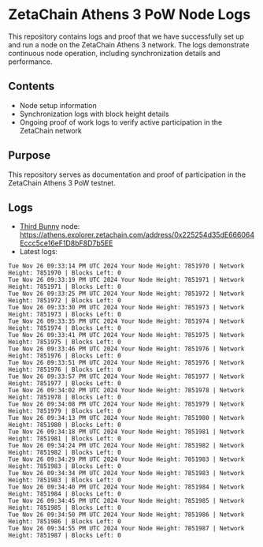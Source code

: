 # ZetaChain Athens 3 PoW Node Logs
This repository contains logs and proof that we have successfully set up and run a node on the ZetaChain Athens 3 network. The logs demonstrate continuous node operation, including synchronization details and performance.

## Contents
- Node setup information
- Synchronization logs with block height details
- Ongoing proof of work logs to verify active participation in the ZetaChain network

## Purpose
This repository serves as documentation and proof of participation in the ZetaChain Athens 3 PoW testnet.

## Logs

- [Third Bunny](https://thirdbunny.xyz/) node: https://athens.explorer.zetachain.com/address/0x225254d35dE666064Eccc5ce16eF1D8bF8D7b5EE
- Latest logs:
```
Tue Nov 26 09:33:14 PM UTC 2024 Your Node Height: 7851970 | Network Height: 7851970 | Blocks Left: 0
Tue Nov 26 09:33:19 PM UTC 2024 Your Node Height: 7851971 | Network Height: 7851971 | Blocks Left: 0
Tue Nov 26 09:33:25 PM UTC 2024 Your Node Height: 7851972 | Network Height: 7851972 | Blocks Left: 0
Tue Nov 26 09:33:30 PM UTC 2024 Your Node Height: 7851973 | Network Height: 7851973 | Blocks Left: 0
Tue Nov 26 09:33:35 PM UTC 2024 Your Node Height: 7851974 | Network Height: 7851974 | Blocks Left: 0
Tue Nov 26 09:33:41 PM UTC 2024 Your Node Height: 7851975 | Network Height: 7851975 | Blocks Left: 0
Tue Nov 26 09:33:46 PM UTC 2024 Your Node Height: 7851976 | Network Height: 7851976 | Blocks Left: 0
Tue Nov 26 09:33:51 PM UTC 2024 Your Node Height: 7851976 | Network Height: 7851976 | Blocks Left: 0
Tue Nov 26 09:33:57 PM UTC 2024 Your Node Height: 7851977 | Network Height: 7851977 | Blocks Left: 0
Tue Nov 26 09:34:02 PM UTC 2024 Your Node Height: 7851978 | Network Height: 7851978 | Blocks Left: 0
Tue Nov 26 09:34:08 PM UTC 2024 Your Node Height: 7851979 | Network Height: 7851979 | Blocks Left: 0
Tue Nov 26 09:34:13 PM UTC 2024 Your Node Height: 7851980 | Network Height: 7851980 | Blocks Left: 0
Tue Nov 26 09:34:18 PM UTC 2024 Your Node Height: 7851981 | Network Height: 7851981 | Blocks Left: 0
Tue Nov 26 09:34:24 PM UTC 2024 Your Node Height: 7851982 | Network Height: 7851982 | Blocks Left: 0
Tue Nov 26 09:34:29 PM UTC 2024 Your Node Height: 7851983 | Network Height: 7851983 | Blocks Left: 0
Tue Nov 26 09:34:34 PM UTC 2024 Your Node Height: 7851983 | Network Height: 7851983 | Blocks Left: 0
Tue Nov 26 09:34:40 PM UTC 2024 Your Node Height: 7851984 | Network Height: 7851984 | Blocks Left: 0
Tue Nov 26 09:34:45 PM UTC 2024 Your Node Height: 7851985 | Network Height: 7851985 | Blocks Left: 0
Tue Nov 26 09:34:50 PM UTC 2024 Your Node Height: 7851986 | Network Height: 7851986 | Blocks Left: 0
Tue Nov 26 09:34:55 PM UTC 2024 Your Node Height: 7851987 | Network Height: 7851987 | Blocks Left: 0
```
